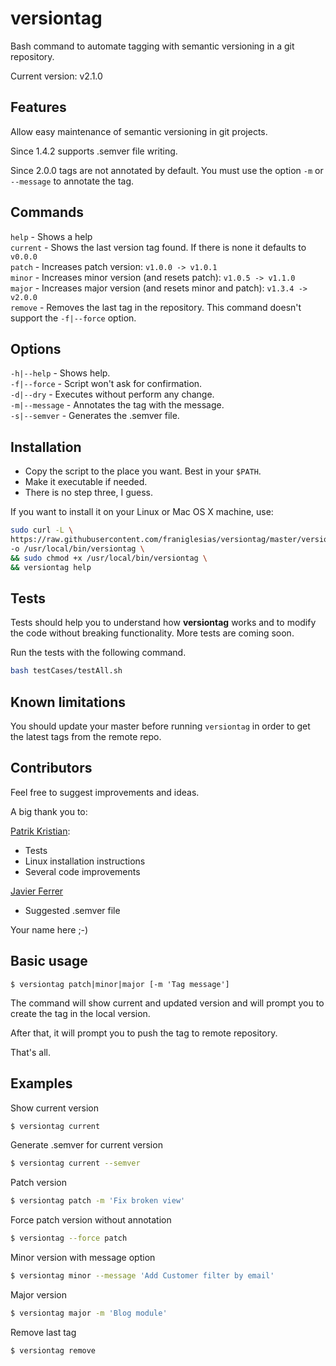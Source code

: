 # versiontag

Bash command to automate tagging with semantic versioning in a git repository.

Current version: v2.1.0

## Features

Allow easy maintenance of semantic versioning in git projects.

Since 1.4.2 supports .semver file writing.

Since 2.0.0 tags are not annotated by default. You must use the option `-m` or `--message` to annotate the tag.

## Commands

`help` - Shows a help  
`current` - Shows the last version tag found. If there is none it defaults to `v0.0.0`    
`patch` - Increases patch version: `v1.0.0 -> v1.0.1`  
`minor` - Increases minor version (and resets patch): `v1.0.5 -> v1.1.0`  
`major` - Increases major version (and resets minor and patch): `v1.3.4 -> v2.0.0`  
`remove` - Removes the last tag in the repository. This command doesn't support the `-f|--force` option.  

## Options

`-h|--help` - Shows help.  
`-f|--force` - Script won't ask for confirmation.  
`-d|--dry` - Executes without perform any change.  
`-m|--message` - Annotates the tag with the message.  
`-s|--semver` - Generates the .semver file.  

## Installation

* Copy the script to the place you want. Best in your `$PATH`.
* Make it executable if needed.
* There is no step three, I guess.

If you want to install it on your Linux or Mac OS X machine, use:

```bash
sudo curl -L \
https://raw.githubusercontent.com/franiglesias/versiontag/master/versiontag \
-o /usr/local/bin/versiontag \
&& sudo chmod +x /usr/local/bin/versiontag \
&& versiontag help
```

## Tests

Tests should help you to understand how **versiontag** works and to modify the code without breaking functionality. More tests are coming soon.

Run the tests with the following command. 

```bash
bash testCases/testAll.sh
```

## Known limitations

You should update your master before running `versiontag` in order to get the latest tags from the remote repo. 

## Contributors

Feel free to suggest improvements and ideas. 

A big thank you to:

[Patrik Kristian](https://github.com/pkristian): 

* Tests
* Linux installation instructions
* Several code improvements

 [Javier Ferrer](https://github.com/JavierCane)
 
 * Suggested .semver file
 
Your name here ;-)

## Basic usage

```
$ versiontag patch|minor|major [-m 'Tag message']
```

The command will show current and updated version and will prompt you to create the tag in the local version.

After that, it will prompt you to push the tag to remote repository.

That's all.

## Examples

Show current version

```bash
$ versiontag current
```

Generate .semver for current version

```bash
$ versiontag current --semver
```


Patch version

```bash
$ versiontag patch -m 'Fix broken view'
```

Force patch version without annotation

```bash
$ versiontag --force patch
```
Minor version with message option

```bash
$ versiontag minor --message 'Add Customer filter by email'
```

Major version

```bash
$ versiontag major -m 'Blog module'
```

Remove last tag

```bash
$ versiontag remove
```
